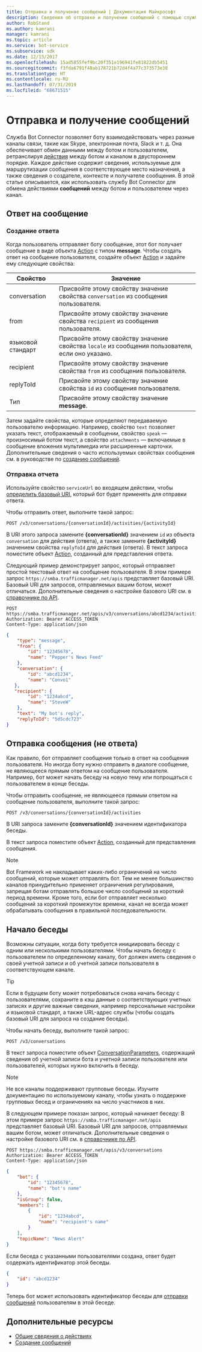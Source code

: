 ```yaml
---
title: Отправка и получение сообщений | Документация Майкрософт
description: Сведения об отправке и получении сообщений с помощью службы Bot Connector.
author: RobStand
ms.author: kamrani
manager: kamrani
ms.topic: article
ms.service: bot-service
ms.subservice: sdk
ms.date: 12/13/2017
ms.openlocfilehash: 15ad5855fef9bc20f351e196941fe81822db5451
ms.sourcegitcommit: f3fda6791f48ab178721b72d4f4a77c373573e38
ms.translationtype: HT
ms.contentlocale: ru-RU
ms.lasthandoff: 07/31/2019
ms.locfileid: "68671515"
---
```

# <a name="send-and-receive-messages"></a>Отправка и получение сообщений

Служба Bot Connector позволяет боту взаимодействовать через разные каналы связи, такие как Skype, электронная почта, Slack и т. д. Она обеспечивает обмен данными между ботом и пользователем, ретранслируя [действия](bot-framework-rest-connector-activities.md) между ботом и каналом в двустороннем порядке. Каждое действие содержит сведения, используемые для маршрутизации сообщения в соответствующее место назначения, а также сведения о создателе, контексте и получателе сообщения. В этой статье описывается, как использовать службу Bot Connector для обмена действиями **сообщений** между ботом и пользователем через канал. 

## <a id="create-reply"></a> Ответ на сообщение

### <a name="create-a-reply"></a>Создание ответа 

Когда пользователь отправляет боту сообщение, этот бот получает сообщение в виде объекта [Action][Activity] с типом **message**. Чтобы создать ответ на сообщение пользователя, создайте объект [Action][Activity] и задайте ему следующие свойства:

| Свойство | Значение |
|----|----|
| conversation | Присвойте этому свойству значение свойства `conversation` из сообщения пользователя. |
| from | Присвойте этому свойству значение свойства `recipient` из сообщения пользователя. |
| языковой стандарт | Присвойте этому свойству значение свойства `locale` из сообщения пользователя, если оно указано. |
| recipient | Присвойте этому свойству значение свойства `from` из сообщения пользователя. |
| replyToId | Присвойте этому свойству значение свойства `id` из сообщения пользователя. |
| Тип | Присвойте этому свойству значение **message**. |

Затем задайте свойства, которые определяют передаваемую пользователю информацию. Например, свойство `text` позволяет указать текст, отображаемый в сообщении, свойство `speak` — произносимый ботом текст, а свойство `attachments` — включаемые в сообщение вложения мультимедиа или расширенные карточки. Дополнительные сведения о часто используемых свойствах сообщения см. в руководстве по [созданию сообщений](bot-framework-rest-connector-create-messages.md).

### <a name="send-the-reply"></a>Отправка отчета

Используйте свойство `serviceUrl` во входящем действии, чтобы [определить базовый URI](bot-framework-rest-connector-api-reference.md#base-uri), который бот будет применять для отправки ответа. 

Чтобы отправить ответ, выполните такой запрос: 

```http
POST /v3/conversations/{conversationId}/activities/{activityId}
```

В URI этого запроса замените **{conversationId}** значением `id` из объекта `conversation` для действия (ответа), а также замените **{activityId}** значением свойства `replyToId` для действия (ответа). В текст запроса поместите объект [Action][Activity], созданный для представления ответа.

Следующий пример демонстрирует запрос, который отправляет простой текстовый ответ на сообщение пользователя. В этом примере запрос `https://smba.trafficmanager.net/apis` представляет базовый URI. Базовый URI для запросов, отправляемых вашим ботом, может отличаться. Дополнительные сведения о настройке базового URI см. в [справочнике по API](bot-framework-rest-connector-api-reference.md#base-uri).

```http
POST https://smba.trafficmanager.net/apis/v3/conversations/abcd1234/activities/5d5cdc723 
Authorization: Bearer ACCESS_TOKEN 
Content-Type: application/json 
```

```json
{
    "type": "message",
    "from": {
        "id": "12345678",
        "name": "Pepper's News Feed"
    },
    "conversation": {
        "id": "abcd1234",
        "name": "Convo1"
   },
   "recipient": {
        "id": "1234abcd",
        "name": "SteveW"
    },
    "text": "My bot's reply",
    "replyToId": "5d5cdc723"
}
```

## <a id="send-message"></a> Отправка сообщения (не ответа)

Как правило, бот отправляет сообщения только в ответ на сообщения пользователя. Но иногда боту нужно отправить в диалоге сообщение, не являющееся прямым ответом на сообщение пользователя. Например, бот может начать беседу на новую тему или попрощаться с пользователем в конце беседы. 

Чтобы отправить сообщение, не являющееся прямым ответом на сообщение пользователя, выполните такой запрос: 

```http
POST /v3/conversations/{conversationId}/activities
```

В URI запроса замените **{conversationId}** значением идентификатора беседы. 
    
В текст запроса поместите объект [Action][Activity], созданный для представления сообщения.

> [!NOTE]
> Bot Framework не накладывает каких-либо ограничений на число сообщений, которые может отправлять бот. Тем не менее большинство каналов принудительно применяет ограничения регулирования, запрещая ботам отправлять большое число сообщений за короткий период времени. Кроме того, если бот отправляет несколько сообщений за короткий промежуток времени, канал не всегда может обрабатывать сообщения в правильной последовательности.

## <a name="start-a-conversation"></a>Начало беседы

Возможны ситуации, когда боту требуется инициировать беседу с одним или несколькими пользователями. Чтобы начать беседу с пользователем по определенному каналу, бот должен иметь сведения о своей учетной записи и об учетной записи пользователя в соответствующем канале. 

> [!TIP]
> Если в будущем боту может потребоваться снова начать беседу с пользователями, сохраните в кэш данные о соответствующих учетных записях и другие важные сведения, например персональные настройки и языковой стандарт, а также URL-адрес службы (чтобы создать базовый URI для запроса на создание беседы). 

Чтобы начать беседу, выполните такой запрос: 

```http
POST /v3/conversations
```

В текст запроса поместите объект [ConversationParameters][], содержащий сведения об учетной записи бота и учетной записи пользователя или пользователей, которых нужно включить в беседу.

> [!NOTE]
> Не все каналы поддерживают групповые беседы. Изучите документацию по используемому каналу, чтобы узнать о поддержке групповых бесед и ограничениях на число участников в них.

В следующем примере показан запрос, который начинает беседу: В этом примере запрос `https://smba.trafficmanager.net/apis` представляет базовый URI. Базовый URI для запросов, отправляемых вашим ботом, может отличаться. Дополнительные сведения о настройке базового URI см. в [справочнике по API](bot-framework-rest-connector-api-reference.md#base-uri).

```http
POST https://smba.trafficmanager.net/apis/v3/conversations 
Authorization: Bearer ACCESS_TOKEN
Content-Type: application/json
```

```json
{
    "bot": {
        "id": "12345678",
        "name": "bot's name"
    },
    "isGroup": false,
    "members": [
        {
            "id": "1234abcd",
            "name": "recipient's name"
        }
    ],
    "topicName": "News Alert"
}
```

Если беседа с указанными пользователями создана, ответ будет содержать идентификатор этой беседы. 

```json
{
    "id": "abcd1234"
}
```

Теперь бот может использовать идентификатор беседы для [отправки сообщений](#send-message) пользователям в этой беседе.

## <a name="additional-resources"></a>Дополнительные ресурсы

- [Общие сведения о действиях](bot-framework-rest-connector-activities.md)
- [Создание сообщений](bot-framework-rest-connector-create-messages.md)

[Activity]: bot-framework-rest-connector-api-reference.md#activity-object
[ConversationAccount]: bot-framework-rest-connector-api-reference.md#conversationaccount-object
[ConversationParameters]: bot-framework-rest-connector-api-reference.md#conversationparameters-object

